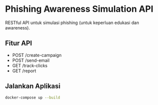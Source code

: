 # Phishing Awareness Simulation API

RESTful API untuk simulasi phishing (untuk keperluan edukasi dan awareness).

## Fitur API
- POST /create-campaign
- POST /send-email
- GET /track-clicks
- GET /report

## Jalankan Aplikasi
```bash
docker-compose up --build
